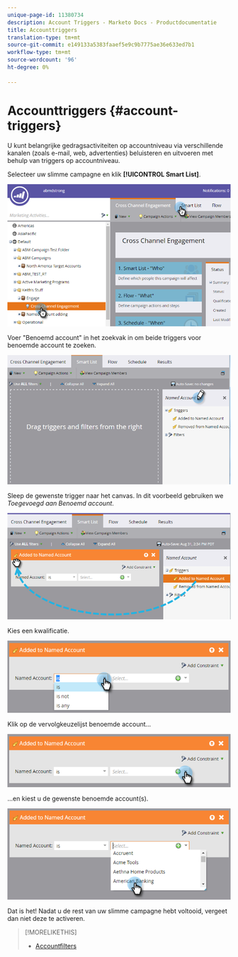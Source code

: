 ```yaml
---
unique-page-id: 11380734
description: Account Triggers - Marketo Docs - Productdocumentatie
title: Accounttriggers
translation-type: tm+mt
source-git-commit: e149133a5383faaef5e9c9b7775ae36e633ed7b1
workflow-type: tm+mt
source-wordcount: '96'
ht-degree: 0%

---
```



# Accounttriggers {#account-triggers}

U kunt belangrijke gedragsactiviteiten op accountniveau via verschillende kanalen (zoals e-mail, web, advertenties) beluisteren en uitvoeren met behulp van triggers op accountniveau.

Selecteer uw slimme campagne en klik **[!UICONTROL Smart List]**.

![](assets/one-1.png)

Voer &quot;Benoemd account&quot; in het zoekvak in om beide triggers voor benoemde account te zoeken.

![](assets/two-1.png)

Sleep de gewenste trigger naar het canvas. In dit voorbeeld gebruiken we _Toegevoegd aan Benoemd account_.

![](assets/three-1.png)

Kies een kwalificatie.

![](assets/four-1.png)

Klik op de vervolgkeuzelijst benoemde account...

![](assets/five-1.png)

...en kiest u de gewenste benoemde account(s).

![](assets/six-1.png)

Dat is het! Nadat u de rest van uw slimme campagne hebt voltooid, vergeet dan niet deze te activeren.

>[!MORELIKETHIS]
>
>* [Accountfilters](account-filters.md)

